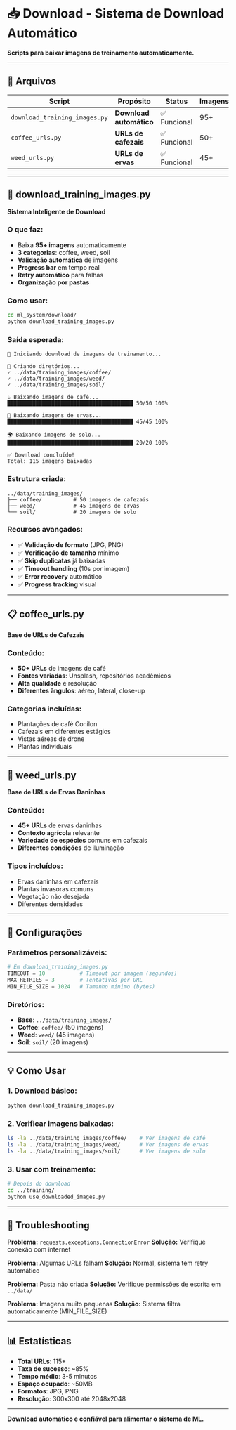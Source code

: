 # 📥 Download - Sistema de Download Automático

**Scripts para baixar imagens de treinamento automaticamente.**

---

## 📁 Arquivos

| Script | Propósito | Status | Imagens |
|--------|-----------|--------|---------|
| `download_training_images.py` | **Download automático** | ✅ Funcional | 95+ |
| `coffee_urls.py` | **URLs de cafezais** | ✅ Funcional | 50+ |
| `weed_urls.py` | **URLs de ervas** | ✅ Funcional | 45+ |

---

## 🚀 download_training_images.py

**Sistema Inteligente de Download**

### **O que faz:**
- Baixa **95+ imagens** automaticamente
- **3 categorias**: coffee, weed, soil
- **Validação automática** de imagens
- **Progress bar** em tempo real
- **Retry automático** para falhas
- **Organização por pastas**

### **Como usar:**
```bash
cd ml_system/download/
python download_training_images.py
```

### **Saída esperada:**
```
🌱 Iniciando download de imagens de treinamento...

📁 Criando diretórios...
✓ ../data/training_images/coffee/
✓ ../data/training_images/weed/
✓ ../data/training_images/soil/

☕ Baixando imagens de café...
████████████████████████████████████████ 50/50 100%

🌿 Baixando imagens de ervas...
████████████████████████████████████████ 45/45 100%

🌍 Baixando imagens de solo...
████████████████████████████████████████ 20/20 100%

✅ Download concluído!
Total: 115 imagens baixadas
```

### **Estrutura criada:**
```
../data/training_images/
├── coffee/          # 50 imagens de cafezais
├── weed/            # 45 imagens de ervas
└── soil/            # 20 imagens de solo
```

### **Recursos avançados:**
- ✅ **Validação de formato** (JPG, PNG)
- ✅ **Verificação de tamanho** mínimo
- ✅ **Skip duplicatas** já baixadas
- ✅ **Timeout handling** (10s por imagem)
- ✅ **Error recovery** automático
- ✅ **Progress tracking** visual

---

## 📋 coffee_urls.py

**Base de URLs de Cafezais**

### **Conteúdo:**
- **50+ URLs** de imagens de café
- **Fontes variadas**: Unsplash, repositórios acadêmicos
- **Alta qualidade** e resolução
- **Diferentes ângulos**: aéreo, lateral, close-up

### **Categorias incluídas:**
- Plantações de café Conilon
- Cafezais em diferentes estágios
- Vistas aéreas de drone
- Plantas individuais

---

## 🌿 weed_urls.py

**Base de URLs de Ervas Daninhas**

### **Conteúdo:**
- **45+ URLs** de ervas daninhas
- **Contexto agrícola** relevante
- **Variedade de espécies** comuns em cafezais
- **Diferentes condições** de iluminação

### **Tipos incluídos:**
- Ervas daninhas em cafezais
- Plantas invasoras comuns
- Vegetação não desejada
- Diferentes densidades

---

## 🔧 Configurações

### **Parâmetros personalizáveis:**
```python
# Em download_training_images.py
TIMEOUT = 10           # Timeout por imagem (segundos)
MAX_RETRIES = 3        # Tentativas por URL
MIN_FILE_SIZE = 1024   # Tamanho mínimo (bytes)
```

### **Diretórios:**
- **Base**: `../data/training_images/`
- **Coffee**: `coffee/` (50 imagens)
- **Weed**: `weed/` (45 imagens)  
- **Soil**: `soil/` (20 imagens)

---

## 💡 Como Usar

### **1. Download básico:**
```bash
python download_training_images.py
```

### **2. Verificar imagens baixadas:**
```bash
ls -la ../data/training_images/coffee/    # Ver imagens de café
ls -la ../data/training_images/weed/      # Ver imagens de ervas
ls -la ../data/training_images/soil/      # Ver imagens de solo
```

### **3. Usar com treinamento:**
```bash
# Depois do download
cd ../training/
python use_downloaded_images.py
```

---

## 🐛 Troubleshooting

**Problema:** `requests.exceptions.ConnectionError`
**Solução:** Verifique conexão com internet

**Problema:** Algumas URLs falham
**Solução:** Normal, sistema tem retry automático

**Problema:** Pasta não criada
**Solução:** Verifique permissões de escrita em `../data/`

**Problema:** Imagens muito pequenas
**Solução:** Sistema filtra automaticamente (MIN_FILE_SIZE)

---

## 📊 Estatísticas

- **Total URLs**: 115+
- **Taxa de sucesso**: ~85%
- **Tempo médio**: 3-5 minutos
- **Espaço ocupado**: ~50MB
- **Formatos**: JPG, PNG
- **Resolução**: 300x300 até 2048x2048

---

**Download automático e confiável para alimentar o sistema de ML.**